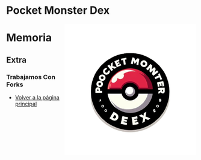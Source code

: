 # Pocket Monster Dex

<img align="right" src="/Imagenes/Logo.png" width="350" alt="PocketBall">

# Memoria

## Extra

### Trabajamos Con Forks

- [Volver a la página principal](/index.html.md)